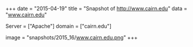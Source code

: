 
+++
date = "2015-04-19"
title = "Snapshot of http://www.cairn.edu"
data = "www.cairn.edu"

Server = ["Apache"]
domain = ["cairn.edu"]

  image = "snapshots/2015_16/www.cairn.edu.png"
+++
#
